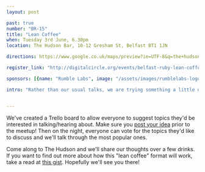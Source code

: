 ```yaml
---
layout: post

past: true
number: "BR-15"
title: "Lean Coffee"
when: Tuesday 3rd June, 6.30pm
location: The Hudson Bar, 10-12 Gresham St, Belfast BT1 1JN

directions: https://www.google.co.uk/maps/preview?ie=UTF-8&q=the+hudson+bar+belfast&fb=1&gl=uk&hq=the+hudson+bar+belfast&cid=3645907668615369875&ei=Hw6DU5PaGeGQ0AWcmIHICw&ved=0CDoQrwswAA927705,17z/data=!4m2!3m1!1s0x486108f93df6182d:0x30ef4d86a071c32a?hl=en

register_link: "http://digitalcircle.org/events/belfast-ruby-lean-coffee"

sponsors: [{name: "Rumble Labs", image: "/assets/images/rumblelabs-logo.png", link: "http://rumblelabs.com"}, {name: "Shopkeep", image: "/assets/images/shopkeeppos-logo.png", link: "http://shopkeep.com"}]

intro: "Rather than our usual talks, we are trying something a little different at this month's meetup. We're holding a structured, but agenda-less meeting at The Hudson Bar, and using a format known as 'Lean Coffee,' we'll spend the evening discussing development-related topics proposed by you."


---
```


We've created a Trello board to allow everyone to suggest topics they'd be interested in talking/hearing about. Make sure you [post your idea](https://trello.com/b/mGGJmO7b/belfast-ruby-discussion-topics) prior to the meetup! Then on the night, everyone can vote for the topics they'd like to discuss and we'll talk through the most popular ones.

Come along to The Hudson and we'll share our thoughts over a few drinks. If you want to find out more about how this "lean coffee" format will work, take a read at [this gist](http://www.mkdown.com/59e0246aa46f8e159a98). Hopefully we'll see you there!